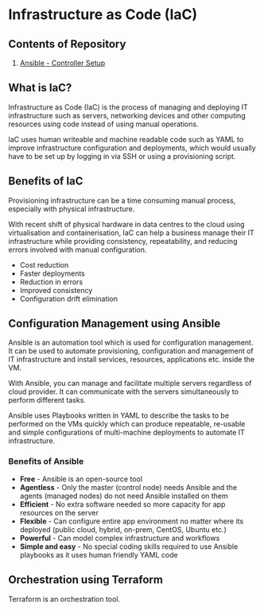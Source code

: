 # Infrastructure as Code (IaC)

## Contents of Repository

   1. [Ansible - Controller Setup](https://github.com/bradley-woods/tech230-iac/blob/main/ansible-setup.md)

## What is IaC?

Infrastructure as Code (IaC) is the process of managing and deploying IT infrastructure such as servers, networking devices and other computing resources using code instead of using manual operations.

IaC uses human writeable and machine readable code such as YAML to improve infrastructure configuration and deployments, which would usually have to be set up by logging in via SSH or using a provisioning script.

## Benefits of IaC

Provisioning infrastructure can be a time consuming manual process, especially with physical infrastructure.

With recent shift of physical hardware in data centres to the cloud using virtualisation and containerisation, IaC can help a business manage their IT infrastructure while providing consistency, repeatability, and reducing errors involved with manual configuration.

- Cost reduction
- Faster deployments
- Reduction in errors
- Improved consistency
- Configuration drift elimination

## Configuration Management using Ansible

Ansible is an automation tool which is used for configuration management. It can be used to automate provisioning, configuration and management of IT infrastructure and install services, resources, applications etc. inside the VM.

With Ansible, you can manage and facilitate multiple servers regardless of cloud provider. It can communicate with the servers simultaneously to perform different tasks.

Ansible uses Playbooks written in YAML to describe the tasks to be performed on the VMs quickly which can produce repeatable, re-usable and simple configurations of multi-machine deployments to automate IT infrastructure.

### Benefits of Ansible

- **Free** - Ansible is an open-source tool
- **Agentless** - Only the master (control node) needs Ansible and the agents (managed nodes) do not need Ansible installed on them
- **Efficient** - No extra software needed so more capacity for app resources on the server
- **Flexible** - Can configure entire app environment no matter where its deployed (public cloud, hybrid, on-prem, CentOS, Ubuntu etc.)
- **Powerful** - Can model complex infrastructure and workflows
- **Simple and easy** - No special coding skills required to use Ansible playbooks as it uses human friendly YAML code

## Orchestration using Terraform

Terraform is an orchestration tool.
